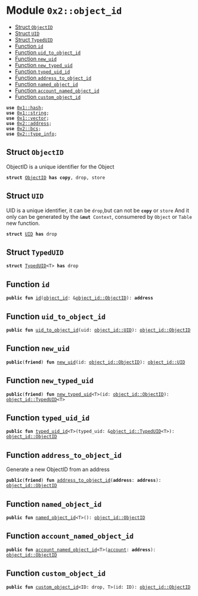 
<a name="0x2_object_id"></a>

# Module `0x2::object_id`



-  [Struct `ObjectID`](#0x2_object_id_ObjectID)
-  [Struct `UID`](#0x2_object_id_UID)
-  [Struct `TypedUID`](#0x2_object_id_TypedUID)
-  [Function `id`](#0x2_object_id_id)
-  [Function `uid_to_object_id`](#0x2_object_id_uid_to_object_id)
-  [Function `new_uid`](#0x2_object_id_new_uid)
-  [Function `new_typed_uid`](#0x2_object_id_new_typed_uid)
-  [Function `typed_uid_id`](#0x2_object_id_typed_uid_id)
-  [Function `address_to_object_id`](#0x2_object_id_address_to_object_id)
-  [Function `named_object_id`](#0x2_object_id_named_object_id)
-  [Function `account_named_object_id`](#0x2_object_id_account_named_object_id)
-  [Function `custom_object_id`](#0x2_object_id_custom_object_id)


<pre><code><b>use</b> <a href="">0x1::hash</a>;
<b>use</b> <a href="">0x1::string</a>;
<b>use</b> <a href="">0x1::vector</a>;
<b>use</b> <a href="address.md#0x2_address">0x2::address</a>;
<b>use</b> <a href="bcs.md#0x2_bcs">0x2::bcs</a>;
<b>use</b> <a href="type_info.md#0x2_type_info">0x2::type_info</a>;
</code></pre>



<a name="0x2_object_id_ObjectID"></a>

## Struct `ObjectID`

ObjectID is a unique identifier for the Object


<pre><code><b>struct</b> <a href="object_id.md#0x2_object_id_ObjectID">ObjectID</a> <b>has</b> <b>copy</b>, drop, store
</code></pre>



<a name="0x2_object_id_UID"></a>

## Struct `UID`

UID is a unique identifier, it can be <code>drop</code>,but can not be <code><b>copy</b></code> or <code>store</code>
And it only can be generated by the <code>&<b>mut</b> Context</code>, consumered by <code>Object</code> or <code>Table</code> new function.


<pre><code><b>struct</b> <a href="object_id.md#0x2_object_id_UID">UID</a> <b>has</b> drop
</code></pre>



<a name="0x2_object_id_TypedUID"></a>

## Struct `TypedUID`



<pre><code><b>struct</b> <a href="object_id.md#0x2_object_id_TypedUID">TypedUID</a>&lt;T&gt; <b>has</b> drop
</code></pre>



<a name="0x2_object_id_id"></a>

## Function `id`



<pre><code><b>public</b> <b>fun</b> <a href="object_id.md#0x2_object_id_id">id</a>(<a href="object_id.md#0x2_object_id">object_id</a>: &<a href="object_id.md#0x2_object_id_ObjectID">object_id::ObjectID</a>): <b>address</b>
</code></pre>



<a name="0x2_object_id_uid_to_object_id"></a>

## Function `uid_to_object_id`



<pre><code><b>public</b> <b>fun</b> <a href="object_id.md#0x2_object_id_uid_to_object_id">uid_to_object_id</a>(uid: <a href="object_id.md#0x2_object_id_UID">object_id::UID</a>): <a href="object_id.md#0x2_object_id_ObjectID">object_id::ObjectID</a>
</code></pre>



<a name="0x2_object_id_new_uid"></a>

## Function `new_uid`



<pre><code><b>public</b>(<b>friend</b>) <b>fun</b> <a href="object_id.md#0x2_object_id_new_uid">new_uid</a>(id: <a href="object_id.md#0x2_object_id_ObjectID">object_id::ObjectID</a>): <a href="object_id.md#0x2_object_id_UID">object_id::UID</a>
</code></pre>



<a name="0x2_object_id_new_typed_uid"></a>

## Function `new_typed_uid`



<pre><code><b>public</b>(<b>friend</b>) <b>fun</b> <a href="object_id.md#0x2_object_id_new_typed_uid">new_typed_uid</a>&lt;T&gt;(id: <a href="object_id.md#0x2_object_id_ObjectID">object_id::ObjectID</a>): <a href="object_id.md#0x2_object_id_TypedUID">object_id::TypedUID</a>&lt;T&gt;
</code></pre>



<a name="0x2_object_id_typed_uid_id"></a>

## Function `typed_uid_id`



<pre><code><b>public</b> <b>fun</b> <a href="object_id.md#0x2_object_id_typed_uid_id">typed_uid_id</a>&lt;T&gt;(typed_uid: &<a href="object_id.md#0x2_object_id_TypedUID">object_id::TypedUID</a>&lt;T&gt;): <a href="object_id.md#0x2_object_id_ObjectID">object_id::ObjectID</a>
</code></pre>



<a name="0x2_object_id_address_to_object_id"></a>

## Function `address_to_object_id`

Generate a new ObjectID from an address


<pre><code><b>public</b>(<b>friend</b>) <b>fun</b> <a href="object_id.md#0x2_object_id_address_to_object_id">address_to_object_id</a>(<b>address</b>: <b>address</b>): <a href="object_id.md#0x2_object_id_ObjectID">object_id::ObjectID</a>
</code></pre>



<a name="0x2_object_id_named_object_id"></a>

## Function `named_object_id`



<pre><code><b>public</b> <b>fun</b> <a href="object_id.md#0x2_object_id_named_object_id">named_object_id</a>&lt;T&gt;(): <a href="object_id.md#0x2_object_id_ObjectID">object_id::ObjectID</a>
</code></pre>



<a name="0x2_object_id_account_named_object_id"></a>

## Function `account_named_object_id`



<pre><code><b>public</b> <b>fun</b> <a href="object_id.md#0x2_object_id_account_named_object_id">account_named_object_id</a>&lt;T&gt;(<a href="account.md#0x2_account">account</a>: <b>address</b>): <a href="object_id.md#0x2_object_id_ObjectID">object_id::ObjectID</a>
</code></pre>



<a name="0x2_object_id_custom_object_id"></a>

## Function `custom_object_id`



<pre><code><b>public</b> <b>fun</b> <a href="object_id.md#0x2_object_id_custom_object_id">custom_object_id</a>&lt;ID: drop, T&gt;(id: ID): <a href="object_id.md#0x2_object_id_ObjectID">object_id::ObjectID</a>
</code></pre>
